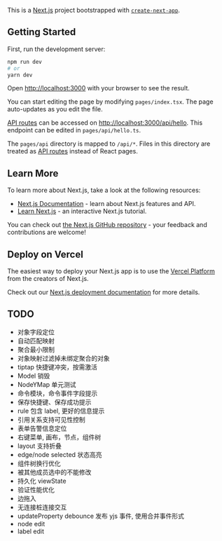 This is a [Next.js](https://nextjs.org/) project bootstrapped with [`create-next-app`](https://github.com/vercel/next.js/tree/canary/packages/create-next-app).

## Getting Started

First, run the development server:

```bash
npm run dev
# or
yarn dev
```

Open [http://localhost:3000](http://localhost:3000) with your browser to see the result.

You can start editing the page by modifying `pages/index.tsx`. The page auto-updates as you edit the file.

[API routes](https://nextjs.org/docs/api-routes/introduction) can be accessed on [http://localhost:3000/api/hello](http://localhost:3000/api/hello). This endpoint can be edited in `pages/api/hello.ts`.

The `pages/api` directory is mapped to `/api/*`. Files in this directory are treated as [API routes](https://nextjs.org/docs/api-routes/introduction) instead of React pages.

## Learn More

To learn more about Next.js, take a look at the following resources:

- [Next.js Documentation](https://nextjs.org/docs) - learn about Next.js features and API.
- [Learn Next.js](https://nextjs.org/learn) - an interactive Next.js tutorial.

You can check out [the Next.js GitHub repository](https://github.com/vercel/next.js/) - your feedback and contributions are welcome!

## Deploy on Vercel

The easiest way to deploy your Next.js app is to use the [Vercel Platform](https://vercel.com/new?utm_medium=default-template&filter=next.js&utm_source=create-next-app&utm_campaign=create-next-app-readme) from the creators of Next.js.

Check out our [Next.js deployment documentation](https://nextjs.org/docs/deployment) for more details.

## TODO

- 对象字段定位
- 自动匹配映射
- 聚合最小限制
- 对象映射过滤掉未绑定聚合的对象
- tiptap 快捷键冲突，按需激活
- Model 销毁
- NodeYMap 单元测试
- 命令模块，命令事件字段提示
- 保存快捷键、保存成功提示
- rule 包含 label, 更好的信息提示
- 引用关系支持可见性控制
- 表单告警信息定位
- 右键菜单, 画布，节点，组件树
- layout 支持折叠
- edge/node selected 状态高亮
- 组件树换行优化
- 被其他成员选中的不能修改
- 持久化 viewState
- 验证性能优化
- 边拖入
- 无连接桩连接交互
- updateProperty debounce 发布 yjs 事件, 使用合并事件形式
- node edit
- label edit
